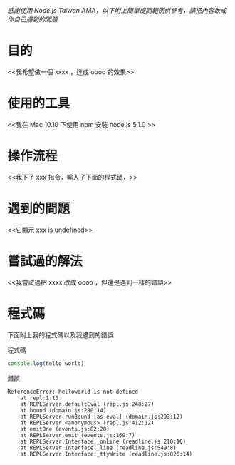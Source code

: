 *感謝使用 Node.js Taiwan AMA，以下附上簡單提問範例供參考，請把內容改成你自己遇到的問題*



# 目的

<<我希望做一個 xxxx ，達成 oooo 的效果>>

# 使用的工具

<<我在 Mac 10.10 下使用 npm 安裝 node.js 5.1.0 >>

# 操作流程

<<我下了 xxx 指令，輸入了下面的程式碼，>>

# 遇到的問題

<<它顯示 xxx is undefined>>

# 嘗試過的解法

<<我嘗試過把 xxxx 改成 oooo ，但還是遇到一樣的錯誤>>

# 程式碼

下面附上我的程式碼以及我遇到的錯誤

程式碼

```js
console.log(hello world)
```

錯誤

```
ReferenceError: helloworld is not defined
    at repl:1:13
    at REPLServer.defaultEval (repl.js:248:27)
    at bound (domain.js:280:14)
    at REPLServer.runBound [as eval] (domain.js:293:12)
    at REPLServer.<anonymous> (repl.js:412:12)
    at emitOne (events.js:82:20)
    at REPLServer.emit (events.js:169:7)
    at REPLServer.Interface._onLine (readline.js:210:10)
    at REPLServer.Interface._line (readline.js:549:8)
    at REPLServer.Interface._ttyWrite (readline.js:826:14)
```

